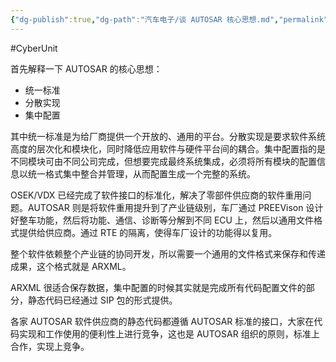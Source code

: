 ```yaml
---
{"dg-publish":true,"dg-path":"汽车电子/谈 AUTOSAR 核心思想.md","permalink":"/汽车电子/谈 AUTOSAR 核心思想/","created":"2024-06-28T09:02:22.707+08:00","updated":"2024-06-28T09:29:22.803+08:00"}
---
```


#CyberUnit

首先解释一下 AUTOSAR 的核心思想：

- 统一标准
- 分散实现
- 集中配置

其中统一标准是为给厂商提供一个开放的、通用的平台。分散实现是要求软件系统高度的层次化和模块化，同时降低应用软件与硬件平台间的耦合。集中配置指的是不同模块可由不同公司完成，但想要完成最终系统集成，必须将所有模块的配置信息以统一格式集中整合并管理，从而配置生成一个完整的系统。

OSEK/VDX 已经完成了软件接口的标准化，解决了零部件供应商的软件重用问题。AUTOSAR 则是将软件重用提升到了产业链级别，车厂通过 PREEVison 设计好整车功能，然后将功能、通信、诊断等分解到不同 ECU 上，然后以通用文件格式提供给供应商。通过 RTE 的隔离，使得车厂设计的功能得以复用。

整个软件依赖整个产业链的协同开发，所以需要一个通用的文件格式来保存和传递成果，这个格式就是 ARXML。

ARXML 很适合保存数据，集中配置的时候其实就是完成所有代码配置文件的部分，静态代码已经通过 SIP 包的形式提供。

各家 AUTOSAR 软件供应商的静态代码都遵循 AUTOSAR 标准的接口，大家在代码实现和工作使用的便利性上进行竞争，这也是 AUTOSAR 组织的原则，标准上合作，实现上竞争。